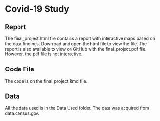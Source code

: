 # Covid-19 Study

## Report
The final_project.html file contains a report with interactive maps based on the data findings. Download and open the html file to view the file. The report is also available to view on GitHub with the final_project.pdf file. However, the pdf file is not interactive.

## Code File
The code is on the final_project.Rmd file.

## Data
All the data used is in the Data Used folder. The data was acquired from data.census.gov.



